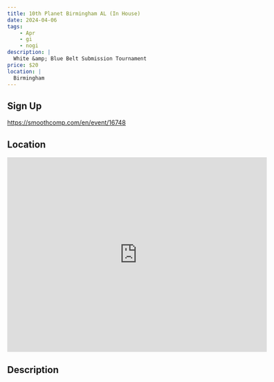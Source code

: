 ```yaml
---
title: 10th Planet Birmingham AL (In House)
date: 2024-04-06
tags:
    - Apr
    - gi 
    - nogi 
description: |
  White &amp; Blue Belt Submission Tournament
price: $20
location: |
  Birmingham
---
```

## Sign Up
https://smoothcomp.com/en/event/16748

## Location
<iframe src="https://www.google.com/maps/embed?pb=!1m18!1m12!1m3!1d12345.6789!2d-86.7946853!3d33.5095815!2m3!1f0!2f0!3f0!3m2!1i1024!2i768!4f13.1!3m3!1m2!1s0x0%3A0x0!2z33.5095815!5e0!3m2!1sen!2sus!4v1234567890" width="600" height="450" style="border:0;" allowfullscreen="" loading="lazy"></iframe>

## Description
